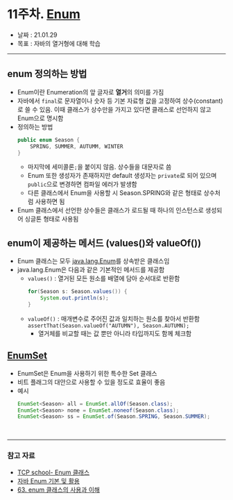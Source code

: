 # 11주차. [Enum](https://github.com/whiteship/live-study/issues/11)
- 날짜 : 21.01.29
- 목표 : 자바의 열거형에 대해 학습

<hr>

## enum 정의하는 방법
- Enum이란 Enumeration의 앞 글자로 **열거**의 의미를 가짐
- 자바에서 `final`로 문자열이나 숫자 등 기본 자료형 값을 고정하여 상수(constant)로 쓸 수 있음. 이때 클래스가 상수만을 가지고 있다면 클래스로 선언하지 않고 Enum으로 명시함
- 정의하는 방법
    ```java
    public enum Season {
        SPRING, SUMMER, AUTUMM, WINTER
    }
    ```
    - 마지막에 세미콜론`;`을 붙이지 않음. 상수들을 대문자로 씀 
    - Enum 또한 생성자가 존재하지만 default 생성자는  `private`로 되어 있으며 `public`으로 변경하면 컴파일 에러가 발생함
    - 다른 클래스에서 Enum을 사용할 시 Season.SPRING와 같은 형태로 상수처럼 사용하면 됨 
- Enum 클래스에서 선언한 상수들은 클래스가 로드될 때 하나의 인스턴스로 생성되어 싱글톤 형태로 사용됨

## enum이 제공하는 메서드 (values()와 valueOf())
- Enum 클래스는 모두 [java.lang.Enum](https://docs.oracle.com/en/java/javase/11/docs/api/java.base/java/lang/Enum.html)를 상속받은 클래스임
- java.lang.Enum은 다음과 같은  기본적인 메서드를 제공함
    - `values()` : 열거된 모든 원소를 배열에 담아 순서대로 반환함
        ```java
        for(Season s: Season.values()) {
            System.out.println(s);
        }
        ```
    - `valueOf()` : 매개변수로 주어진 값과 일치하는 원소를 찾아서 반환함 
        `assertThat(Season.valueOf("AUTUMN"), Season.AUTUMN);`
        - 열거체를 비교할 때는 값 뿐만 아니라 타입까지도 함께 체크함 

## [EnumSet](https://docs.oracle.com/javase/8/docs/api/java/util/EnumSet.html)
- EnumSet은 Enum을 사용하기 위한 특수한 Set 클래스
- 비트 플래그의 대안으로 사용할 수 있을 정도로 효율이 좋음 
- 예시
    ```java
    EnumSet<Season> all = EnumSet.allOf(Season.class);
    EnumSet<Season> none = EnumSet.noneof(Season.class);
    EnumSet<Season> ss = EnumSet.of(Season.SPRING, Season.SUMMER);
    ```

<br>
<hr>

### 참고 자료 
- [TCP school- Enum 클래스](http://www.tcpschool.com/java/java_api_enum)
- [자바 Enum 기본 및 활용](https://velog.io/@kyle/%EC%9E%90%EB%B0%94-Enum-%EA%B8%B0%EB%B3%B8-%EB%B0%8F-%ED%99%9C%EC%9A%A9)
- [63. enum 클래스의 사용과 이해](https://www.opentutorials.org/module/1226/8025)
